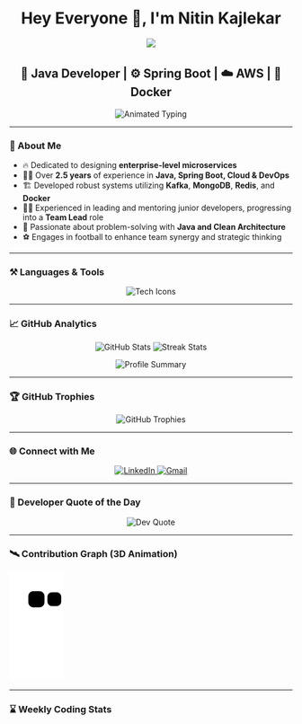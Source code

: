 <h1 align="center">Hey Everyone 👋, I'm Nitin Kajlekar</h1>
<!-- Enhanced Animated Gradient Banner -->
<div align="center">
  <img src="https://capsule-render.vercel.app/api?type=waving&color=0:ff0080,100:00d4ff&height=240&section=header&text=Nitin%20Kajlekar%20👨‍💻&fontSize=50&fontColor=ffffff&animation=twinkle" />
</div>

<h2 align="center">🔭 Java Developer | ⚙️ Spring Boot | ☁️ AWS | 🐳 Docker</h2>

<p align="center">
  <img src="https://readme-typing-svg.herokuapp.com/?font=Fira+Code&weight=600&size=22&pause=1000&color=00d4ff&center=true&vCenter=true&width=600&lines=Innovative+Solutions;Cutting-Edge+Microservices;CI%2FCD+Maestro;Cloud+Enthusiast" alt="Animated Typing" />
</p>

---

### 🧠 About Me
- 🔥 Dedicated to designing **enterprise-level microservices**  
- 👨‍💼 Over **2.5 years** of experience in **Java, Spring Boot, Cloud & DevOps**  
- 🏗️ Developed robust systems utilizing **Kafka**, **MongoDB**, **Redis**, and **Docker**  
- 🧑‍🏫 Experienced in leading and mentoring junior developers, progressing into a **Team Lead** role  
- 🧩 Passionate about problem-solving with **Java and Clean Architecture**  
- ⚽ Engages in football to enhance team synergy and strategic thinking

---

### ⚒️ Languages & Tools

<div align="center">
  <img src="https://skillicons.dev/icons?i=java,spring,docker,kubernetes,mysql,mongodb,postgres,redis,kafka,jenkins,git,github,aws,postman,idea" alt="Tech Icons" />
</div>

---

### 📈 GitHub Analytics

<p align="center">
  <img width="49%" src="https://github-readme-stats.vercel.app/api?username=kajlekarn&show_icons=true&theme=tokyonight&hide_border=true" alt="GitHub Stats"/>
  <img width="49%" src="https://github-readme-streak-stats.herokuapp.com/?user=kajlekarn&theme=tokyonight&hide_border=true" alt="Streak Stats"/>
</p>

<p align="center">
  <img src="https://github-profile-summary-cards.vercel.app/api/cards/profile-details?username=kajlekarn&theme=tokyonight" alt="Profile Summary"/>
</p>

---

### 🏆 GitHub Trophies

<p align="center">
  <img src="https://github-profile-trophy.vercel.app/?username=kajlekarn&theme=dracula&no-frame=true&row=1&margin-w=15&margin-h=15" alt="GitHub Trophies"/>
</p>

---

### 🌐 Connect with Me

<p align="center">
  <a href="https://linkedin.com/in/nitin-kajlekar-a36823174" target="_blank">
    <img src="https://img.shields.io/badge/LinkedIn-0077B5?style=for-the-badge&logo=linkedin&logoColor=white" alt="LinkedIn"/>
  </a>
  <a href="mailto:kajlekarn@gmail.com">
    <img src="https://img.shields.io/badge/Gmail-D14836?style=for-the-badge&logo=gmail&logoColor=white" alt="Gmail"/>
  </a>
</p>

---

### 💬 Developer Quote of the Day

<p align="center">
  <img src="https://quotes-github-readme.vercel.app/api?type=horizontal&theme=radical" alt="Dev Quote" />
</p>

---

### 🛰️ Contribution Graph (3D Animation)

![github contribution grid snake](https://github.com/kajlekarn/kajlekarn/blob/output/github-contribution-grid-snake.svg)

---

### ⌛ Weekly Coding Stats

<!--START_SECTION:waka-->
<!--END_SECTION:waka-->
